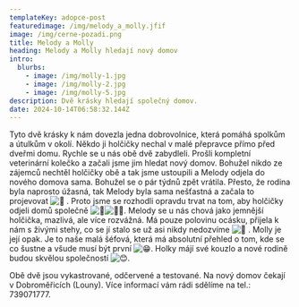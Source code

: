 ```yaml
---
templateKey: adopce-post
featuredimage: /img/melody_a_molly.jfif
image: /img/cerne-pozadi.png
title: Melody a Molly
heading: Melody a Molly hledají nový domov
intro:
  blurbs:
    - image: /img/molly-1.jpg
    - image: /img/molly-2.jpg
    - image: /img/molly-5.jpg
description: Dvě krásky hledají společný domov.
date: 2024-10-14T06:58:32.144Z
---
```

Tyto dvě krásky k nám dovezla jedna dobrovolnice, která pomáhá spolkům a útulkům v okolí. Někdo ji holčičky nechal v malé přepravce přímo před dveřmi domu. Rychle se u nás obě dvě zabydleli. Prošli kompletní veterinární kolečko a začali jsme jim hledat nový domov. Bohužel nikdo ze zájemců nechtěl holčičky obě a tak jsme ustoupili a Melody odjela do nového domova sama. Bohužel se o pár týdnů zpět vrátila. Přesto, že rodina byla naprosto úžasná, tak Melody byla sama nešťastná a začala to projevovat ![🙁](https://static.xx.fbcdn.net/images/emoji.php/v9/tcb/1/16/1f641.png) . Proto jsme se rozhodli opravdu trvat na tom, aby holčičky odjeli domů společně ![🩷](https://static.xx.fbcdn.net/images/emoji.php/v9/t99/1/16/1fa77.png)![🙏🏻](https://static.xx.fbcdn.net/images/emoji.php/v9/tfb/1/16/1f64f_1f3fb.png). Melody se u nás chová jako jemnější holčička, mazlivá, ale více rozvážná. Má pouze polovinu ocásku, přijela k nám s živými stehy, co se jí stalo se už asi nikdy nedozvíme ![🙁](https://static.xx.fbcdn.net/images/emoji.php/v9/tcb/1/16/1f641.png) . Molly je její opak. Je to naše malá šéfová, která má absolutní přehled o tom, kde se co šustne a všude musí být první ![😁](https://static.xx.fbcdn.net/images/emoji.php/v9/t4f/1/16/1f601.png). Holky májí své kouzlo a nové rodině budou skvělou společností ![😊](https://static.xx.fbcdn.net/images/emoji.php/v9/t7f/1/16/1f60a.png). 

Obě dvě jsou vykastrované, odčervené a testované. Na nový domov čekají v Dobroměřicích (Louny). Více informací vám rádi sdělíme na tel.: 739071777.